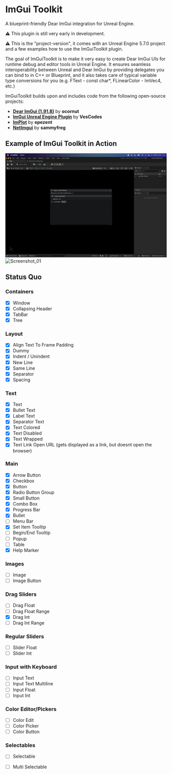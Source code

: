 # ImGui Toolkit

A blueprint-friendly Dear ImGui integration for Unreal Engine.

⚠️ This plugin is still very early in development.

⚠️ This is the "project-version", it comes with an Unreal Engine 5.7.0 project and a few examples how to use the ImGuiToolkit plugin.

The goal of ImGuiToolkit is to make it very easy to create Dear ImGui UIs for runtime debug and editor tools in Unreal Engine.
It ensures seamless interoperability between Unreal and Dear ImGui by providing delegates you can bind to in C++ or Blueprint,
and it also takes care of typical variable type conversions for you (e.g. FText - const char*, FLinearColor - ImVec4, etc.)

ImGuiToolkit builds upon and includes code from the following open-source projects:

- [**Dear ImGui (1.91.8)**](https://github.com/ocornut/imgui) by **ocornut**
- [**ImGui Unreal Engine Plugin**](https://github.com/VesCodes/ImGui) by **VesCodes**
- [**ImPlot**](https://github.com/epezent/implot) by **epezent**
- [**NetImgui**](https://github.com/sammyfreg/netImgui) by **sammyfreg**

## Example of ImGui Toolkit in Action

![Screenshot_01](Screenshots/ImGuiToolkit_InAction_01.png)
![Screenshot_01](Screenshots/ImGuiToolkit_InAction_02.png)

## Status Quo

### Containers

- [x] Window
- [x] Collapsing Header
- [x] TabBar
- [x] Tree

### Layout

- [x] Align Text To Frame Padding
- [x] Dummy
- [x] Indent / Unindent
- [x] New Line
- [x] Same Line
- [x] Separator
- [x] Spacing

### Text

- [x] Text
- [x] Bullet Text
- [x] Label Text
- [x] Separator Text
- [x] Text Colored
- [x] Text Disabled
- [x] Text Wrapped
- [x] Text Link Open URL (gets displayed as a link, but doesnt open the browser)

### Main

- [x] Arrow Button
- [x] Checkbox
- [x] Button
- [x] Radio Button Group
- [x] Small Button
- [x] Combo Box
- [x] Progress Bar
- [x] Bullet
- [ ] Menu Bar
- [x] Set Item Tooltip
- [ ] Begin/End Tooltip
- [ ] Popup
- [ ] Table
- [x] Help Marker

### Images

- [ ] Image
- [ ] Image Button

### Drag Sliders

- [ ] Drag Float
- [ ] Drag Float Range
- [x] Drag Int
- [ ] Drag Int Range

### Regular Sliders

- [ ] Slider Float
- [ ] Slider Int

### Input with Keyboard

- [ ] Input Text
- [ ] Input Text Multiline
- [ ] Input Float
- [ ] Input Int

### Color Editor/Pickers

- [ ] Color Edit
- [ ] Color Picker
- [ ] Color Button

### Selectables

- [ ] Selectable
- [ ] Multi Selectable



